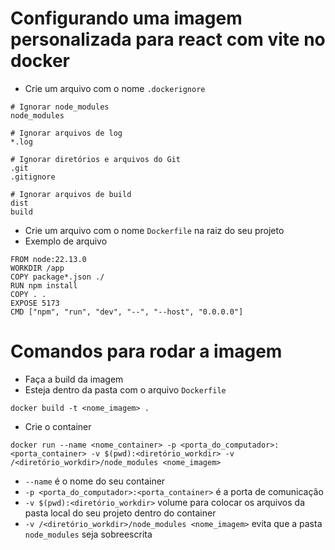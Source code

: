 # Configurando uma imagem personalizada para react com vite no docker
- Crie um arquivo com o nome `.dockerignore` 
```docker
# Ignorar node_modules
node_modules

# Ignorar arquivos de log
*.log

# Ignorar diretórios e arquivos do Git
.git
.gitignore

# Ignorar arquivos de build
dist
build
```
- Crie um arquivo com o nome `Dockerfile` na raiz do seu projeto
- Exemplo de arquivo
```docker
FROM node:22.13.0
WORKDIR /app
COPY package*.json ./
RUN npm install
COPY . .
EXPOSE 5173
CMD ["npm", "run", "dev", "--", "--host", "0.0.0.0"]
```

# Comandos para rodar a imagem
- Faça a build da imagem 
- Esteja dentro da pasta com o arquivo `Dockerfile`
```shell
docker build -t <nome_imagem> .
```
- Crie o container
```shell
docker run --name <nome_container> -p <porta_do_computador>:<porta_container> -v $(pwd):<diretório_workdir> -v /<diretório_workdir>/node_modules <nome_imagem>
```
- `--name` é o nome do seu container
- `-p <porta_do_computador>:<porta_container>` é a porta de comunicação 
- `-v $(pwd):<diretório_workdir>` volume para colocar os arquivos da pasta local do seu projeto dentro do container
- `-v /<diretório_workdir>/node_modules <nome_imagem>` evita que a pasta `node_modules` seja sobreescrita

